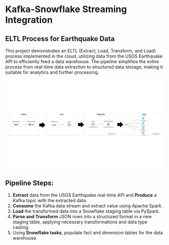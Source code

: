 # Kafka-Snowflake Streaming Integration

## ELTL Process for Earthquake Data

This project demonstrates an ELTL (Extract, Load, Transform, and Load) process implemented in the cloud, utilizing data from the USGS Earthquake API to efficiently feed a data warehouse. The pipeline simplifies the entire process from real-time data extraction to structured data storage, making it suitable for analytics and further processing.

![Pipeline Overview](.files/pipeline_overview.png)

## Pipeline Steps:

1. **Extract** data from the USGS Earthquake real-time API and  **Produce** a Kafka topic with the extracted data.
2. **Consume** the Kafka data stream and extract value using Apache Spark.
3. **Load** the transformed data into a Snowflake staging table via PySpark.
4. **Parse and Transform** JSON rows into a structured format in a new staging table, applying necessary transformations and data type casting.
5. Using **Snowflake tasks**, populate fact and dimension tables for the data warehouse.
